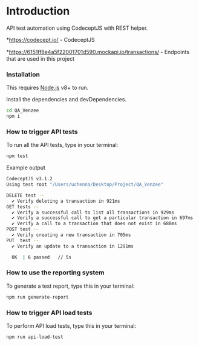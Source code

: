 # Introduction

API test automation using CodeceptJS with REST helper.

*<https://codecept.io/> - CodeceptJS

*<https://6151ﬀ8e4a5f22001701d590.mockapi.io/transactions/> - Endpoints that are used in this project

### Installation

This requires [Node.js](https://nodejs.org/) v8+ to run.

Install the dependencies and devDependencies.

```sh
cd QA_Venzee
npm i
```

### How to trigger API tests

To run all the API tests, type in your terminal:

```sh
npm test
```

Example output

```sh
CodeceptJS v3.1.2
Using test root "/Users/uchenna/Desktop/Project/QA_Venzee"

DELETE test --
  ✔ Verify deleting a transaction in 921ms
GET tests --
  ✔ Verify a successful call to list all transactions in 929ms
  ✔ Verify a successful call to get a particular transaction in 697ms
  ✔ Verify a call to a transaction that does not exist in 688ms
POST test --
  ✔ Verify creating a new transaction in 705ms
PUT  test --
  ✔ Verify an update to a transaction in 1291ms

  OK  | 6 passed   // 5s
```

### How to use the reporting system

To generate a test report, type this in your terminal:

```sh
npm run generate-report
```

### How to trigger API load tests

To perform API load tests, type this in your terminal:

```sh
npm run api-load-test
```
